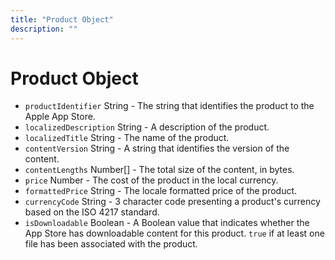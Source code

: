 ```yaml
---
title: "Product Object"
description: ""
---
```


# Product Object

* `productIdentifier` String - The string that identifies the product to the Apple App Store.
* `localizedDescription` String - A description of the product.
* `localizedTitle` String - The name of the product.
* `contentVersion` String - A string that identifies the version of the content.
* `contentLengths` Number[] - The total size of the content, in bytes.
* `price` Number - The cost of the product in the local currency.
* `formattedPrice` String - The locale formatted price of the product.
* `currencyCode` String - 3 character code presenting a product's currency based on the ISO 4217 standard.
* `isDownloadable` Boolean - A Boolean value that indicates whether the App Store has downloadable content for this product. `true` if at least one file has been associated with the product.
